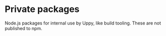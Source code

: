 # Private packages
Node.js packages for internal use by Uppy, like build tooling. These are not published to npm.
